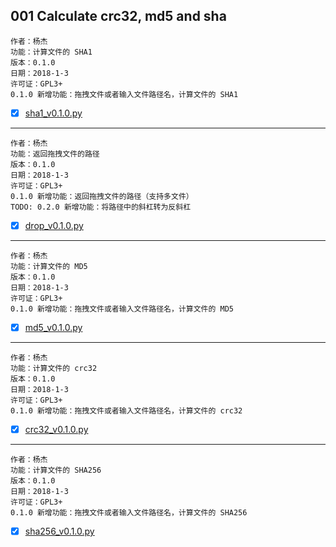 ## 001 Calculate crc32, md5 and sha

    作者：杨杰
    功能：计算文件的 SHA1
    版本：0.1.0
    日期：2018-1-3
    许可证：GPL3+
    0.1.0 新增功能：拖拽文件或者输入文件路径名，计算文件的 SHA1

- [x] [sha1_v0.1.0.py](sha1_v0.1.0.py)

---

    作者：杨杰
    功能：返回拖拽文件的路径
    版本：0.1.0
    日期：2018-1-3
    许可证：GPL3+
    0.1.0 新增功能：返回拖拽文件的路径（支持多文件）
    TODO: 0.2.0 新增功能：将路径中的斜杠转为反斜杠

- [x] [drop_v0.1.0.py](drop_v0.1.0.py)

---

    作者：杨杰
    功能：计算文件的 MD5
    版本：0.1.0
    日期：2018-1-3
    许可证：GPL3+
    0.1.0 新增功能：拖拽文件或者输入文件路径名，计算文件的 MD5

- [x] [md5_v0.1.0.py](md5_v0.1.0.py)

---

    作者：杨杰
    功能：计算文件的 crc32
    版本：0.1.0
    日期：2018-1-3
    许可证：GPL3+
    0.1.0 新增功能：拖拽文件或者输入文件路径名，计算文件的 crc32

 - [x] [crc32_v0.1.0.py](crc32_v0.1.0.py)

---

    作者：杨杰
    功能：计算文件的 SHA256
    版本：0.1.0
    日期：2018-1-3
    许可证：GPL3+
    0.1.0 新增功能：拖拽文件或者输入文件路径名，计算文件的 SHA256

- [x] [sha256_v0.1.0.py](sha256_v0.1.0.py)
